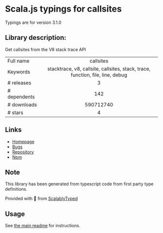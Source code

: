 
# Scala.js typings for callsites

Typings are for version 3.1.0

## Library description:
Get callsites from the V8 stack trace API

|                    |                 |
| ------------------ | :-------------: |
| Full name          | callsites |
| Keywords           | stacktrace, v8, callsite, callsites, stack, trace, function, file, line, debug |
| # releases         | 3 |
| # dependents       | 142 |
| # downloads        | 590712740 |
| # stars            | 4 |

## Links
- [Homepage](https://github.com/sindresorhus/callsites#readme)
- [Bugs](https://github.com/sindresorhus/callsites/issues)
- [Repository](https://github.com/sindresorhus/callsites)
- [Npm](https://www.npmjs.com/package/callsites)
    


## Note
This library has been generated from typescript code from first party type definitions.

Provided with :purple_heart: from [ScalablyTyped](https://github.com/oyvindberg/ScalablyTyped)

## Usage
See [the main readme](../../readme.md) for instructions.



